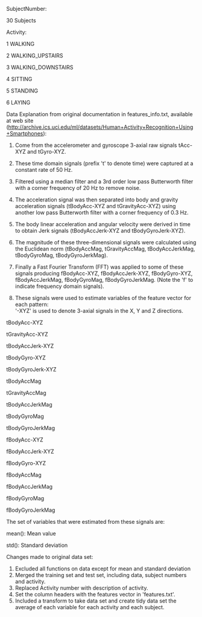 

SubjectNumber:

30 Subjects

Activity:

1	WALKING

2	WALKING_UPSTAIRS

3	WALKING_DOWNSTAIRS

4	SITTING

5	STANDING

6	LAYING


Data Explanation from original documentation in features_info.txt, available at web site (http://archive.ics.uci.edu/ml/datasets/Human+Activity+Recognition+Using+Smartphones):

1.  Come from the accelerometer and gyroscope 3-axial raw signals tAcc-XYZ and tGyro-XYZ. 

2.  These time domain signals (prefix 't' to denote time) were captured at a constant rate of 50 Hz. 

3.  Filtered using a median filter and a 3rd order low pass Butterworth filter with a corner frequency of 20 Hz to remove noise.

4.  The acceleration signal was then separated into body and gravity acceleration signals (tBodyAcc-XYZ and tGravityAcc-XYZ) using another low pass Butterworth filter with a corner frequency of 0.3 Hz. 

5.  The body linear acceleration and angular velocity were derived in time to obtain Jerk signals (tBodyAccJerk-XYZ and tBodyGyroJerk-XYZ).

6.  The magnitude of these three-dimensional signals were calculated using the Euclidean norm (tBodyAccMag, tGravityAccMag, tBodyAccJerkMag, tBodyGyroMag, tBodyGyroJerkMag).

7.  Finally a Fast Fourier Transform (FFT) was applied to some of these signals producing fBodyAcc-XYZ, fBodyAccJerk-XYZ, fBodyGyro-XYZ, fBodyAccJerkMag, fBodyGyroMag, fBodyGyroJerkMag. (Note the 'f' to indicate frequency domain signals). 

8.  These signals were used to estimate variables of the feature vector for each pattern:  
'-XYZ' is used to denote 3-axial signals in the X, Y and Z directions.


tBodyAcc-XYZ

tGravityAcc-XYZ

tBodyAccJerk-XYZ

tBodyGyro-XYZ

tBodyGyroJerk-XYZ

tBodyAccMag

tGravityAccMag

tBodyAccJerkMag

tBodyGyroMag

tBodyGyroJerkMag

fBodyAcc-XYZ

fBodyAccJerk-XYZ

fBodyGyro-XYZ

fBodyAccMag

fBodyAccJerkMag

fBodyGyroMag

fBodyGyroJerkMag


The set of variables that were estimated from these signals are: 

mean(): Mean value

std(): Standard deviation

Changes made to original data set:

1.  Excluded all functions on data except for mean and standard deviation
2.  Merged the training set and test set, including data, subject numbers and activity.
3.  Replaced Activity number with description of activity.
4.  Set the column headers with the features vector in 'features.txt'.
5.  Included a transform to take data set and create tidy data set the average of each variable for each activity and each subject. 
